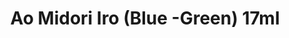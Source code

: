---
layout: product
title: "Ao Midori Iro (Blue -Green) 17ml"
price: "320" 
desc: "Akrilna boja 17mL"
img_path: "/assets/img/AK2265.jpg"
brand: "AK "
available: true
special_offer: false
new: false
soon: false
cat: "020000"
subcat: "020200"
subsubcat: "020203"
sifra: "AK2265"
popular: true
---